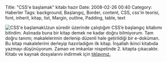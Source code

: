 Title: &quot;CSS&#039;e başlamak&quot; kitabı hazır
Date: 2008-02-26 00:40
Category: Haberler
Tags: background, Başlangıç, Border, content, CSS, css'in teorisi, font, inherit, kitap, list, Margin, outline, Padding, table, text

![CSS'e başlamak][]Uzun süredir üzerinde çalıştığım CSS’e başlangıç
kitabımı bitirdim. Aslınada buna bir kitap demek ne kadar doğru
bilmiyorum. Tam doğru tanımı; makalelerimin derlenip düzenli hale
getirildiği bir e-doküman. Bu kitap makalelerimi derleyip hazırladığım
ilk kitap. İnşallah ikinci kitabıda yazmayı düşünüyorum. Zaman ve
imkanlar nispetinde 2. kitapta çıkacaktır. Kitabı ve kaynak dosyalarını
indirmek için [tıklayınız.][]

  [CSS'e başlamak]: /images/css_kitap.gif
  [tıklayınız.]: http://www.fatihhayrioglu.com/?page_id=461
